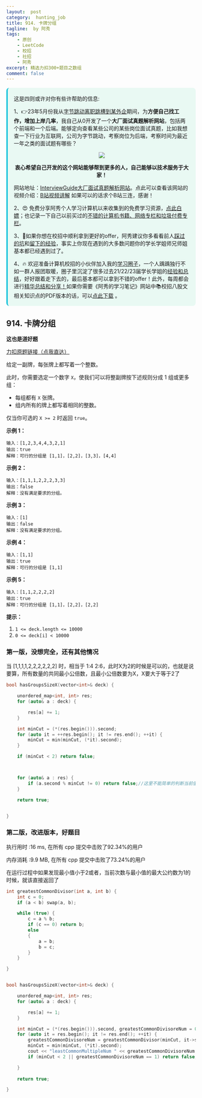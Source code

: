 ```yaml
---
layout:  post
category:  hunting_job
title: 914. 卡牌分组
tagline:  by 阿秀
tags:
    - 原创
    - LeetCode
    - 校招
    - 社招
    - 阿秀
excerpt: 精选力扣300+题目之数组
comment: false
---
```




<div style="border-color: #24C6DC;
            background-color: #e9f9f3;         
            margin: 1rem 0;
        padding: .25rem 1rem;
        border-left-width: .3rem;
        border-left-style: solid;
        border-radius: .5rem;
        color: inherit;">
  <p>这是四则或许对你有些许帮助的信息:</p>
  <p>1、👉23年5月份我从<a style="text-decoration: underline" href="https://mp.weixin.qq.com/s/zKItpGwIkHKK4g2aOlL2rA" target="_blank">字节跳动离职跳槽到某外企</a>期间，为<span style="font-weight:bold">方便自己找工作，增加上岸几率</span>，我自己从0开发了一个<span style="font-weight:bold">大厂面试真题解析网站</span>，包括两个前端和一个后端。能够定向查看某些公司的某些岗位面试真题，比如我想查一下行业为互联网，公司为字节跳动，考察岗位为后端，考察时间为最近一年之类的面试题有哪些？
<div align="center">
  <a  style="text-decoration: underline" href="https://top.interviewguide.cn/" target="_blank">  <img src="http://oss.interviewguide.cn/img/202308091638172.png" style="zoom:100%;" /></a>
<p style="font-weight:bold">衷心希望自己开发的这个网站能够帮到更多的人，自己能够以技术服务于大家！</p>
</div>网站地址：<a style="text-decoration: underline" href="https://top.interviewguide.cn/" target="_blank">InterviewGuide大厂面试真题解析网站</a>。点此可以查看该网站的视频介绍：<a style="text-decoration: underline" href="https://www.bilibili.com/video/BV1f94y1C7BL" target="_blank">B站视频讲解</a>   如果可以的话求个B站三连，感谢！
  </p> 
  <p>2、😍
    免费分享阿秀个人学习计算机以来收集到的免费学习资源，<a style="text-decoration: underline" href="/notes/07-resources/01-free/01-introduce.html" target="_blank">点此白嫖</a>；也记录一下自己以前买过的<a style="text-decoration: underline" href="/notes/07-resources/02-precious.html" target="_blank">不错的计算机书籍、网络专栏和垃圾付费专栏</a>。
  </p>
  <p>3、🚀如果你想在校招中顺利拿到更好的offer，阿秀建议你多看看前人<a style="text-decoration: underline" href="https://www.yuque.com/tuobaaxiu/httmmc/npg1k81zeq4wfpyz" target="_blank">踩过的坑</a>和<a style="text-decoration: underline"  target="_blank" href="https://www.yuque.com/tuobaaxiu/httmmc/gge9ppd0mbu2d3dp">留下的经验</a>，事实上你现在遇到的大多数问题你的学长学姐师兄师姐基本都已经遇到过了。
  </p>
  <p>4、🔥 欢迎准备计算机校招的小伙伴加入我的<a  style="text-decoration: underline" href="https://www.yuque.com/tuobaaxiu/httmmc/xg0otqvc17wfx4u9" target="_blank">学习圈子</a>，一个人踽踽独行不如一群人报团取暖，圈子里沉淀了很多过去21/22/23届学长学姐的<a  style="text-decoration: underline" href="https://www.yuque.com/tuobaaxiu/httmmc/gge9ppd0mbu2d3dp" target="_blank">经验和总结</a>，好好跟着走下去的，最后基本都可以拿到不错的offer！此外，每周都会进行<a  style="text-decoration: underline" href="https://www.yuque.com/tuobaaxiu/httmmc/npg1k81zeq4wfpyz" target="_blank">精华总结和分享！</a>如果你需要《阿秀的学习笔记》网站中📚︎校招八股文相关知识点的PDF版本的话，可以<a style="text-decoration: underline" href="https://www.yuque.com/tuobaaxiu/httmmc/qs0yn66apvkzw0ps" target="_blank">点此下载</a> 。</p>   </div>




## 914. 卡牌分组 

**这也是道好题**

[力扣原题链接（点我直达）](https://leetcode-cn.com/problems/x-of-a-kind-in-a-deck-of-cards/)

给定一副牌，每张牌上都写着一个整数。

此时，你需要选定一个数字 `X`，使我们可以将整副牌按下述规则分成 1 组或更多组：

- 每组都有 `X` 张牌。
- 组内所有的牌上都写着相同的整数。

仅当你可选的 `X >= 2` 时返回 `true`。

 

**示例 1：**

```
输入：[1,2,3,4,4,3,2,1]
输出：true
解释：可行的分组是 [1,1]，[2,2]，[3,3]，[4,4]
```

**示例 2：**

```
输入：[1,1,1,2,2,2,3,3]
输出：false
解释：没有满足要求的分组。
```

**示例 3：**

```
输入：[1]
输出：false
解释：没有满足要求的分组。
```

**示例 4：**

```
输入：[1,1]
输出：true
解释：可行的分组是 [1,1]
```

**示例 5：**

```
输入：[1,1,2,2,2,2]
输出：true
解释：可行的分组是 [1,1]，[2,2]，[2,2]
```


**提示：**

1. `1 <= deck.length <= 10000`
2. `0 <= deck[i] < 10000`





### 第一版，没想完全，还有其他情况



当 [1,1,1,1,2,2,2,2,2,2] 时，相当于 1:4  2:6，此时X为2的时候是可以的，也就是说要算，所有数量的共同最小公倍数，且最小公倍数要为X，X要大于等于2了



```c
bool hasGroupsSizeX(vector<int>& deck) {

	unordered_map<int, int> res;
	for (auto& a : deck) {

		res[a] += 1;
	}

	int minCut = (*(res.begin())).second;
	for (auto it = ++res.begin(); it != res.end(); ++it) {
		minCut = min(minCut, (*it).second);
	}

	if (minCut < 2) return false;



	for (auto& a : res) {
		if (a.second % minCut != 0) return false;//这里不能简单的判断当前值是否可以整除最小值
	}

	return true;


}
```





### 第二版，改进版本，好题目



执行用时 :16 ms, 在所有 cpp 提交中击败了92.34%的用户

内存消耗 :9.9 MB, 在所有 cpp 提交中击败了73.24%的用户



在运行过程中如果发现最小值小于2或者，当前次数与最小值的最大公约数为1的时候，就该直接返回了



```c++
int greatestCommonDivisor(int a, int b) {
	int c = 0;
	if (a < b) swap(a, b);

	while (true) {
		c = a % b;
		if (c == 0) return b;
		else
		{
			a = b;
			b = c;
		}
	}

}


bool hasGroupsSizeX(vector<int>& deck) {

	unordered_map<int, int> res;
	for (auto& a : deck) {

		res[a] += 1;
	}

	int minCut = (*(res.begin())).second, greatestCommonDivisoreNum = 0;
	for (auto it = res.begin(); it != res.end(); ++it) {
		greatestCommonDivisoreNum = greatestCommonDivisor(minCut, it->second);
		minCut = min(minCut, (*it).second);
		cout << "leastCommonMultipleNum " << greatestCommonDivisoreNum << " minCut " << minCut << endl;
		if (minCut < 2 || greatestCommonDivisoreNum == 1) return false;

	}
	
	return true;

}
```

<p id="有效的山脉数组"></p>

